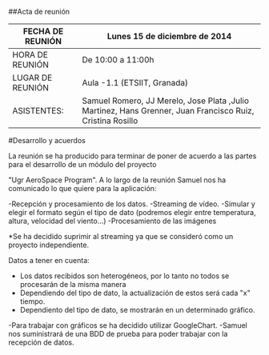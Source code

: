 ##Acta de reunión



| FECHA DE REUNIÓN   |  Lunes 15 de diciembre de 2014    |
| ------------- | ------------- |
| HORA DE REUNIÓN | De 10:00 a 11:00h |
| LUGAR DE REUNIÓN|  Aula -1.1 (ETSIIT, Granada) |
| ASISTENTES:|  Samuel Romero, JJ Merelo, Jose Plata ,Julio Martinez, Hans Grenner, Juan Francisco Ruiz, Cristina Rosillo  |



#Desarrollo y acuerdos

La reunión se ha producido para terminar de poner de acuerdo a las partes para el desarrollo de un módulo del proyecto 

"Ugr AeroSpace Program". A lo largo de la reunión Samuel nos ha comunicado lo que quiere para la aplicación:

-Recepción y procesamiento de los datos.
-Streaming de vídeo.
-Simular y elegir el formato según el tipo de dato (podremos elegir entre temperatura, altura, velocidad del viento...)
-Procesamiento de las imágenes

*Se ha decidido suprimir al streaming ya que se consideró como un proyecto independiente.

Datos a tener en cuenta:

* Los datos recibidos son heterogéneos, por lo tanto no todos se procesarán de la misma manera
* Dependiendo del tipo de dato, la actualización de estos será cada "x" tiempo.
* Dependiento del tipo de dato, se mostrarán en un determinado gráfico.



-Para trabajar con gráficos se ha decidido utilizar GoogleChart.
-Samuel nos suministrará de una BDD de prueba para poder trabajar con la recepción de datos.



